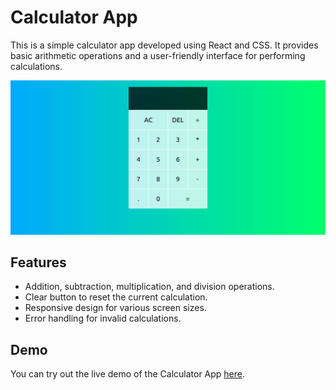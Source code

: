 # Calculator App

This is a simple calculator app developed using React and CSS. It provides basic arithmetic operations and a user-friendly interface for performing calculations.

![Calculator App Screenshot](./screenshot/Screenshot.png)

## Features

- Addition, subtraction, multiplication, and division operations.
- Clear button to reset the current calculation.
- Responsive design for various screen sizes.
- Error handling for invalid calculations.

## Demo

You can try out the live demo of the Calculator App [here](https://calculator-1c40d.web.app/).


